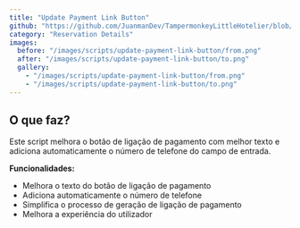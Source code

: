```yaml
---
title: "Update Payment Link Button"
github: "https://github.com/JuanmanDev/TampermonkeyLittleHotelier/blob/main/frontdesk/reservationDetails/updateGeneratePaymentLinkButton.user.js"
category: "Reservation Details"
images:
  before: "/images/scripts/update-payment-link-button/from.png"
  after: "/images/scripts/update-payment-link-button/to.png"
  gallery:
    - "/images/scripts/update-payment-link-button/from.png"
    - "/images/scripts/update-payment-link-button/to.png"
---
```


## O que faz?

Este script melhora o botão de ligação de pagamento com melhor texto e adiciona automaticamente o número de telefone do campo de entrada.

**Funcionalidades:**
- Melhora o texto do botão de ligação de pagamento
- Adiciona automaticamente o número de telefone
- Simplifica o processo de geração de ligação de pagamento
- Melhora a experiência do utilizador

